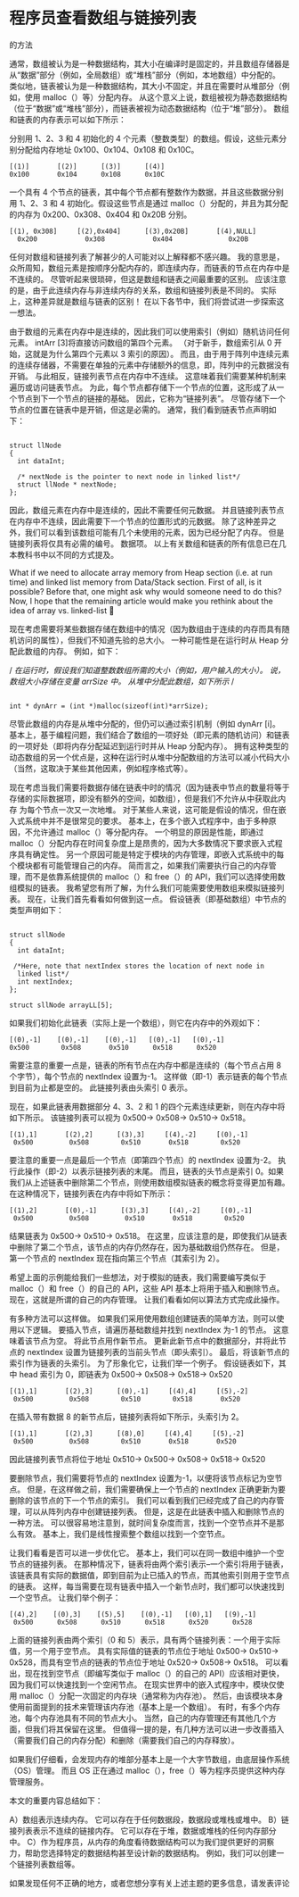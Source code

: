 # 程序员查看数组与链接列表

的方法

通常，数组被认为是一种数据结构，其大小在编译时是固定的，并且数组存储器是从“数据”部分（例如，全局数组）或“堆栈”部分（例如，本地数组）中分配的。
类似地，链表被认为是一种数据结构，其大小不固定，并且在需要时从堆部分（例如，使用 malloc（）等）分配内存。 从这个意义上说，数组被视为静态数据结构（位于“数据”或“堆栈”部分），而链表被视为动态数据结构（位于“堆”部分）。 数组和链表的内存表示可以如下所示：

分别用 1、2、3 和 4 初始化的 4 个元素（整数类型）的数组。假设，这些元素分别分配给内存地址 0x100、0x104、0x108 和 0x10C。

```
[(1)]       [(2)]      [(3)]      [(4)]
0x100       0x104      0x108      0x10C
```

一个具有 4 个节点的链表，其中每个节点都有整数作为数据，并且这些数据分别用 1、2、3 和 4 初始化。假设这些节点是通过 malloc（）分配的，并且为其分配的内存为 0x200、0x308、0x404 和 0x20B 分别。

```
[(1), 0x308]     [(2),0x404]      [(3),0x20B]       [(4),NULL]  
  0x200            0x308            0x404              0x20B  
```

任何对数组和链接列表了解甚少的人可能对以上解释都不感兴趣。 我的意思是，众所周知，数组元素是按顺序分配内存的，即连续内存，而链表的节点在内存中是不连续的。 尽管听起来很琐碎，但这是数组和链表之间最重要的区别。 应该注意的是，由于此连续内存与非连续内存的关系，数组和链接列表是不同的。 实际上，这种差异就是数组与链表的区别！ 在以下各节中，我们将尝试进一步探索这一想法。

由于数组的元素在内存中是连续的，因此我们可以使用索引（例如）随机访问任何元素。 intArr [3]将直接访问数组的第四个元素。 （对于新手，数组索引从 0 开始，这就是为什么第四个元素以 3 索引的原因）。 而且，由于用于阵列中连续元素的连续存储器，不需要在单独的元素中存储额外的信息，即，阵列中的元数据没有开销。 与此相反，链接列表节点在内存中不连续。 这意味着我们需要某种机制来遍历或访问链表节点。 为此，每个节点都存储下一个节点的位置，这形成了从一个节点到下一个节点的链接的基础。 因此，它称为“链接列表”。 尽管存储下一个节点的位置在链表中是开销，但这是必需的。 通常，我们看到链表节点声明如下：

```

struct llNode 
{ 
  int dataInt; 

  /* nextNode is the pointer to next node in linked list*/
  struct llNode * nextNode;     
};

```

因此，数组元素在内存中是连续的，因此不需要任何元数据。 并且链接列表节点在内存中不连续，因此需要下一个节点的位置形式的元数据。 除了这种差异之外，我们可以看到该数组可能有几个未使用的元素，因为已经分配了内存。 但是链接列表将仅具有必需的编号。 数据项。 以上有关数组和链表的所有信息已在几本教科书中以不同的方式提及。

What if we need to allocate array memory from Heap section (i.e. at run time) and linked list memory from Data/Stack section. First of all, is it possible? Before that, one might ask why would someone need to do this? Now, I hope that the remaining article would make you rethink about the idea of array vs. linked-list 🙂

现在考虑需要将某些数据存储在数组中的情况（因为数组由于连续的内存而具有随机访问的属性），但我们不知道先验的总大小。 一种可能性是在运行时从 Heap 分配此数组的内存。 例如，如下：

/ *在运行时，假设我们知道整数数组所需的大小（例如，用户输入的大小）。 说，数组大小存储在变量 arrSize 中。 从堆中分配此数组，如下所示* /

```

int * dynArr = (int *)malloc(sizeof(int)*arrSize); 

```

尽管此数组的内存是从堆中分配的，但仍可以通过索引机制（例如 dynArr [i]。 基本上，基于编程问题，我们结合了数组的一项好处（即元素的随机访问）和链表的一项好处（即将内存分配延迟到运行时并从 Heap 分配内存）。 拥有这种类型的动态数组的另一个优点是，这种在运行时从堆中分配数组的方法可以减小代码大小（当然，这取决于某些其他因素，例如程序格式等）。

现在考虑当我们需要将数据存储在链表中时的情况（因为链表中节点的数量将等于存储的实际数据项，即没有额外的空间，如数组），但是我们不允许从中获取此内存 为每个节点一次又一次地堆。 对于某些人来说，这可能是假设的情况，但在嵌入式系统中并不是很常见的要求。 基本上，在多个嵌入式程序中，由于多种原因，不允许通过 malloc（）等分配内存。 一个明显的原因是性能，即通过 malloc（）分配内存在时间复杂度上是昂贵的，因为大多数情况下要求嵌入式程序具有确定性。 另一个原因可能是特定于模块的内存管理，即嵌入式系统中的每个模块都有可能管理自己的内存。 简而言之，如果我们需要执行自己的内存管理，而不是依靠系统提供的 malloc（）和 free（）的 API，我们可以选择使用数组模拟的链表。 我希望您有所了解，为什么我们可能需要使用数组来模拟链接列表。 现在，让我们首先看看如何做到这一点。 假设链表（即基础数组）中节点的类型声明如下：

```

struct sllNode 
{ 
  int dataInt; 

 /*Here, note that nextIndex stores the location of next node in 
  linked list*/
  int nextIndex;  
}; 

struct sllNode arrayLL[5];

```

如果我们初始化此链表（实际上是一个数组），则它在内存中的外观如下：

```
[(0),-1]    [(0),-1]    [(0),-1]   [(0),-1]   [(0),-1]
0x500        0x508       0x510      0x518      0x520
```

需要注意的重要一点是，链表的所有节点在内存中都是连续的（每个节点占用 8 个字节），每个节点的 nextIndex 设置为-1。 这样做（即-1）表示链表的每个节点到目前为止都是空的。 此链接列表由头索引 0 表示。

现在，如果此链表用数据部分 4、3、2 和 1 的四个元素连续更新，则在内存中将如下所示。 该链接列表可以视为 0x500-> 0x508-> 0x510-> 0x518。

```
[(1),1]       [(2),2]      [(3),3]     [(4),-2]     [(0),-1]
 0x500         0x508        0x510       0x518        0x520
```

要注意的重要一点是最后一个节点（即第四个节点）的 nextIndex 设置为-2。 执行此操作（即-2）以表示链接列表的末尾。 而且，链表的头节点是索引 0。如果我们从上述链表中删除第二个节点，则使用数组模拟链表的概念将变得更加有趣。 在这种情况下，链接列表在内存中将如下所示：

```
[(1),2]       [(0),-1]      [(3),3]     [(4),-2]     [(0),-1]
 0x500         0x508         0x510       0x518        0x520
```

结果链表为 0x500-> 0x510-> 0x518。 在这里，应该注意的是，即使我们从链表中删除了第二个节点，该节点的内存仍然存在，因为基础数组仍然存在。 但是，第一个节点的 nextIndex 现在指向第三个节点（其索引为 2）。

希望上面的示例能给我们一些想法，对于模拟的链表，我们需要编写类似于 malloc（）和 free（）的自己的 API，这些 API 基本上将用于插入和删除节点。 现在，这就是所谓的自己的内存管理。 让我们看看如何以算法方式完成此操作。

有多种方法可以这样做。 如果我们采用使用数组创建链表的简单方法，则可以使用以下逻辑。 要插入节点，请遍历基础数组并找到 nextIndex 为-1 的节点。 这意味着该节点为空。 将此节点用作新节点。 更新此新节点中的数据部分，并将此节点的 nextIndex 设置为链接列表的当前头节点（即头索引）。 最后，将该新节点的索引作为链表的头索引。 为了形象化它，让我们举一个例子。 假设链表如下，其中 head 索引为 0，即链表为 0x500-> 0x508-> 0x518-> 0x520

```
[(1),1]       [(2),3]      [(0),-1]     [(4),4]     [(5),-2]
 0x500         0x508        0x510        0x518       0x520
```

在插入带有数据 8 的新节点后，链接列表将如下所示，头索引为 2。

```
[(1),1]       [(2),3]      [(8),0]     [(4),4]     [(5),-2]
 0x500         0x508        0x510       0x518       0x520
```

因此链接列表节点将位于地址 0x510-> 0x500-> 0x508-> 0x518-> 0x520

要删除节点，我们需要将节点的 nextIndex 设置为-1，以便将该节点标记为空节点。 但是，在这样做之前，我们需要确保上一个节点的 nextIndex 正确更新为要删除的该节点的下一个节点的索引。 我们可以看到我们已经完成了自己的内存管理，可以从阵列内存中创建链接列表。 但是，这是在此链表中插入和删除节点的一​​种方法。 可以很容易地注意到，就时间复杂度而言，找到一个空节点并不是那么有效。 基本上，我们是线性搜索整个数组以找到一个空节点。

让我们看看是否可以进一步优化它。 基本上，我们可以在同一数组中维护一个空节点的链接列表。 在那种情况下，链表将由两个索引表示–一个索引将用于链表，该链表具有实际的数据值，即到目前为止已插入的节点，而其他索引则用于空节点的链表。 这样，每当需要在现有链表中插入一个新节点时，我们都可以快速找到一个空节点。 让我们举个例子：

```
[(4),2]    [(0),3]    [(5),5]    [(0),-1]   [(0),1]   [(9),-1]
 0x500      0x508      0x510      0x518      0x520      0x528
```

上面的链接列表由两个索引（0 和 5）表示，具有两个链接列表：一个用于实际值，另一个用于空节点。 具有实际值的链表的节点位于地址 0x500-> 0x510-> 0x528，而具有空节点的链表的节点位于地址 0x520-> 0x508-> 0x518。 可以看出，现在找到空节点（即编写类似于 malloc（）的自己的 API）应该相对更快，因为我们可以快速找到一个空闲节点。 在现实世界中的嵌入式程序中，模块仅使用 malloc（）分配一次固定的内存块（通常称为内存池）。 然后，由该模块本身使用前面提到的技术来管理该内存池（基本上是一个数组）。 有时，有多个内存池，每个内存池具有不同的节点大小。 当然，自己的内存管理还有其他几个方面，但我们将其保留在这里。 但值得一提的是，有几种方法可以进一步改善插入（需要我们自己的内存分配）和删除（需要我们自己的内存释放）。

如果我们仔细看，会发现内存的堆部分基本上是一个大字节数组，由底层操作系统（OS）管理。 而且 OS 正在通过 malloc（），free（）等为程序员提供这种内存管理服务。

本文的重要内容总结如下：

A）数组表示连续内存。 它可以存在于任何数据段，数据段或堆栈或堆中。
B）链接列表表示不连续的链接内存。 它可以存在于堆，数据或堆栈的任何内存部分中。
C）作为程序员，从内存的角度看待数据结构可以为我们提供更好的洞察力，帮助您选择特定的数据结构甚至设计新的数据结构。 例如，我们可以创建一个链接列表数组等。

如果发现任何不正确的地方，或者您想分享有关上述主题的更多信息，请发表评论

